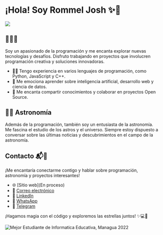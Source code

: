 # ¡Hola! Soy Rommel Josh ✨👋
![](Rommel%20Jooshj.png)

## 👨‍💻🌟
Soy un apasionado de la programación y me encanta explorar nuevas tecnologías y desafíos. Disfruto trabajando en proyectos que involucren programación creativa y soluciones innovadoras.

- 👨‍💻 Tengo experiencia en varios lenguajes de programación, como Python, JavaScript y C++.
- 🌟 Me emociona aprender sobre inteligencia artificial, desarrollo web y ciencia de datos.
- 🚀 Me encanta compartir conocimientos y colaborar en proyectos Open Source.

## 🌌💫 Astronomía
Además de la programación, también soy un entusiasta de la astronomía. Me fascina el estudio de los astros y el universo. Siempre estoy dispuesto a conversar sobre las últimas noticias y descubrimientos en el campo de la astronomía.

## Contacto 📬🌟
¡Me encantaría conectarme contigo y hablar sobre programación, astronomía y proyectos interesantes!

- 🌐 [Sitio web](En proceso)
- 📧 [Correo electrónico](rommeljoshuarizolopez@gmail.com)
- 💼 [LinkedIn](https://www.linkedin.com/in/rommel-rizo-06365063/)
- 📱 [WhatsApp](https://wa.link/5fcjoc)
- 💬 [Telegram](https://t.me/@Rommel_josh)

¡Hagamos magia con el código y exploremos las estrellas juntos! ✨💻🌌

![Mejor Estudiante de Informatica Educativa, Managua 2022](ruta/a/la/imagen.png)

